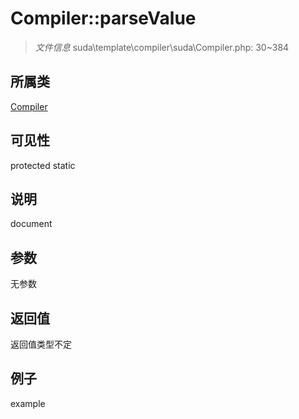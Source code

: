 # Compiler::parseValue

> *文件信息* suda\template\compiler\suda\Compiler.php: 30~384
## 所属类 

[Compiler](../Compiler.md)

## 可见性

  protected  static
## 说明

document

## 参数

无参数

## 返回值
返回值类型不定

## 例子

example
